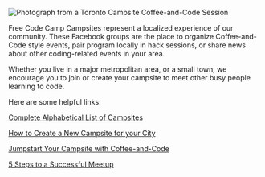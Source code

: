 ![Photograph from a Toronto Campsite Coffee-and-Code Session](http://i.imgur.com/Elb3dfj.jpg)

Free Code Camp Campsites represent a localized experience of our community. These Facebook groups are the place to organize Coffee-and-Code style events, pair program locally in hack sessions, or share news about other coding-related events in your area. 

Whether you live in a major metropolitan area, or a small town, we encourage you to join or create your campsite to meet other busy people learning to code. 

Here are some helpful links:

[Complete Alphabetical List of Campsites](https://github.com/FreeCodeCamp/FreeCodeCamp/wiki/List-of-Free-Code-Camp-city-based-Campsites)

[How to Create a New Campsite for your City](https://github.com/FreeCodeCamp/FreeCodeCamp/wiki/How-to-create-a-Campsite-for-your-city)

[Jumpstart Your Campsite with Coffee-and-Code](http://blog.freecodecamp.com/2015/09/jump-start-your-local-campsite-with-coffee-and-code.html)

[5 Steps to a Successful Meetup](https://github.com/FreeCodeCamp/FreeCodeCamp/wiki/5-Steps-to-organizing-a-successful-Campsite-event.)


